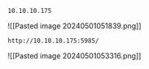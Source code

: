 
```
10.10.10.175
```

![[Pasted image 20240501051839.png]]


```
http://10.10.10.175:5985/
```
![[Pasted image 20240501053316.png]]


